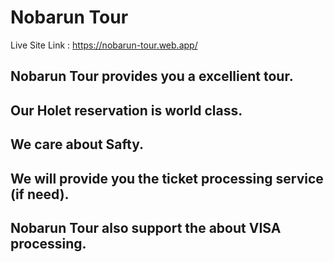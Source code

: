 # Nobarun Tour

Live Site Link : https://nobarun-tour.web.app/

## Nobarun Tour provides you a excellient tour.

## Our Holet reservation is world class.

## We care about Safty.

## We will provide you the ticket processing service (if need).

## Nobarun Tour also support the about VISA processing.


